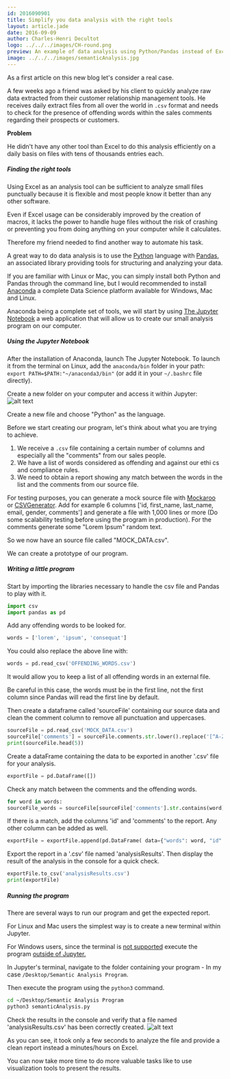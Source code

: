 ```yaml
---
id: 2016090901
title: Simplify you data analysis with the right tools
layout: article.jade
date: 2016-09-09
author: Charles-Henri Decultot
logo: ../../../images/CH-round.png
preview: An example of data analysis using Python/Pandas instead of Excel on huge data extract. Spend more time extracting the real value out of your data.
image: ../../../images/semanticAnalysis.jpg
---
```


 As a first article on this new blog let's consider a real case.

A few weeks ago a friend was asked by his client to quickly analyze raw data extracted from their customer relationship management tools.
He receives daily extract files from all over the world in `.csv` format and needs to check for the presence of offending words within the sales comments regarding their prospects or customers.

**Problem**

He didn't have any other tool than Excel to do this analysis efficiently on a daily basis on files with tens of thousands entries each.

##### Finding the right tools

Using Excel as an analysis tool can be sufficient to analyze small files punctually because it is flexible and most people know it better than any other software.

Even if Excel usage can be considerably improved by the creation of macros, it lacks the power to handle huge files without the risk of crashing or preventing you from doing anything on your computer while it calculates.

Therefore my friend needed to find another way to automate his task.

A great way to do data analysis is to use the [Python](https://www.python.org/) language with [Pandas](http://pandas.pydata.org/), an associated library providing tools for structuring and analyzing your data.

If you are familiar with Linux or Mac, you can simply install both Python and Pandas through the command line, but I would recommended to install [Anaconda](https://www.continuum.io/anaconda-overview) a complete Data Science platform available for Windows, Mac and Linux.

Anaconda being a complete set of tools, we will start by using [The Jupyter Notebook](http://jupyter.org/) a web application that will allow us to create our small analysis program on our computer.

##### Using the Jupyter Notebook

After the installation of Anaconda, launch The Jupyter Notebook.
To launch it from the terminal on Linux, add the `anaconda/bin` folder in your path: `export PATH=$PATH:"~/anaconda3/bin"` (or add it in your `~/.bashrc` file directly).

Create a new folder on your computer and access it within Jupyter:
![alt text](../../../images/20160909-Jupyter.png "My program folder")

Create a new file and choose "Python" as the language.

Before we start creating our program, let's think about what you are trying to achieve.
  1. We receive a `.csv` file containing a certain number of columns and especially all the "comments" from our sales people.
  2. We have a list of words considered as offending and against our ethi cs and compliance rules.
  3. We need to obtain a report showing any match between the words in the list and the comments from our source file.

For testing purposes, you can generate a mock source file with [Mockaroo](https://www.mockaroo.com/) or [CSVGenerator](http://www.csvgenerator.com/).
Add for example 6 columns ['id, first_name, last_name, email, gender, comments'] and generate a file with 1,000 lines or more (Do some scalability testing before using the program in production). For the comments generate some "Lorem Ipsum" random text.

So we now have an source file called "MOCK_DATA.csv".

We can create a prototype of our program.

##### Writing a little program

Start by importing the libraries necessary to handle the csv file and Pandas to play with it.
``` python
import csv
import pandas as pd
```

Add any offending words to be looked for.
``` python
words = ['lorem', 'ipsum', 'consequat']
```

You could also replace the above line with:
``` python
words = pd.read_csv('OFFENDING_WORDS.csv')
```
It would allow you to keep a list of all offending words in an external file.

Be careful in this case, the words must be in the first line, not the first column since Pandas will read the first line by default.


Then create a dataframe called 'sourceFile' containing our source data and clean the comment column to remove all punctuation and uppercases.
``` python
sourceFile = pd.read_csv('MOCK_DATA.csv')
sourceFile['comments'] = sourceFile.comments.str.lower().replace('[^A-Za-z0-9]+',' ', regex=True)
print(sourceFile.head(5))
```
Create a dataFrame containing the data to be exported in another '.csv' file for your analysis.
``` python
exportFile = pd.DataFrame([])
```
Check any match between the comments and the offending words.
``` python
for word in words:
sourceFile_words = sourceFile[sourceFile['comments'].str.contains(word)]
```

If there is a match, add the columns 'id' and 'comments' to the report.
Any other column can be added as well.
``` python
exportFile = exportFile.append(pd.DataFrame( data={"words": word, "id": sourceFile_words['id'], "comments": sourceFile_words['comments']}))
```

Export the report in a '.csv' file named 'analysisResults'.
Then display the result of the analysis in the console for a quick check.
``` python
exportFile.to_csv('analysisResults.csv')
print(exportFile)
```

##### Running the program

There are several ways to run our program and get the expected report.

For Linux and Mac users the simplest way is to create a new terminal within Jupyter.

For Windows users, since the terminal is [not supported](https://github.com/jupyter/notebook/issues/172) execute the program [outside of Jupyter.](http://pythoncentral.io/execute-python-script-file-shell/)

In Jupyter's terminal, navigate to the folder containing your program - In my case `/Desktop/Semantic Analysis Program`.

Then execute the program using the `python3` command.

```bash
cd ~/Desktop/Semantic Analysis Program
python3 semanticAnalysis.py
```

Check the results in the console and verify that a file named 'analysisResults.csv' has been correctly created.
![alt text](../../../images/20160909-jupyter2.png "Jupyter Terminal")

As you can see, it took only a few seconds to analyze the file and provide a clean report instead a minutes/hours on Excel.

You can now take more time to do more valuable tasks like to use visualization tools to present the results.
